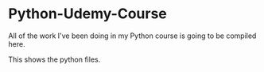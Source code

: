 # Python-Udemy-Course
All of the work I've been doing in my Python course is going to be compiled here.

This shows the python files.
